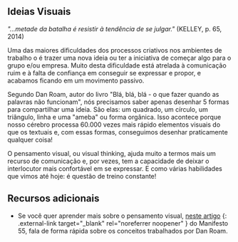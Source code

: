 ## Ideias Visuais

*"...metade da batalha é resistir à tendência de se julgar."* (KELLEY, p. 65, 2014)

Uma das maiores dificuldades dos processos criativos nos ambientes de trabalho o é  trazer uma nova ideia ou ter a iniciativa de começar algo para o grupo e/ou empresa. Muito desta dificuldade está atrelada à comunicação ruim e à falta de confiança em conseguir se expressar e propor, e acabamos ficando em um movimento passivo.

Segundo Dan Roam, autor do livro "Blá, blá, blá - o que fazer quando as palavras não funcionam", nós precisamos saber apenas desenhar 5 formas para compartilhar uma ideia. São elas: um quadrado, um círculo, um triângulo, linha e uma "ameba" ou forma orgânica. Isso acontece porque nosso cérebro processa 60.000 vezes mais rápido elementos visuais do que os textuais e, com essas formas, conseguimos desenhar praticamente qualquer coisa!

O pensamento visual, ou visual thinking, ajuda muito a termos mais um recurso de comunicação e, por vezes, tem a capacidade de deixar o interlocutor mais confortável em se expressar. E como várias habilidades que vimos até hoje: é questão de treino constante! 


## Recursos adicionais

- Se você quer aprender mais sobre o pensamento visual, [neste artigo](https://manifesto55.com/pensamento-visual-e-registrar-ideias/#:~:text=No%20entanto%2C%20o%20pensamento%20visual,de%20pensar%20e%20comunicar%20visualmente.) {: .external-link target="_blank" rel="noreferrer noopener" } do Manifesto 55, fala de forma rápida sobre os conceitos trabalhados por Dan Roam.
